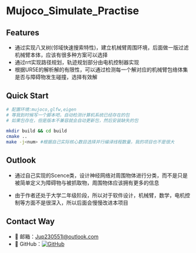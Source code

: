 # Mujoco_Simulate_Practise

## Features

- 通过实现八叉树(邻域快速搜索特性)，建立机械臂周围环境，后面做一版过滤机械臂本体，应该有很多种方案可以选择
- 通过rrt实现路径规划，轨迹规划部分由电机控制器实现
- 根据UR5E的解析解的有限性，可以通过检测每一个解对应的机械臂包络体集是否与障碍物发生碰撞，选择有效解

## Quick Start

```sh
# 配置环境:mujoco,glfw,eigen
# 等我到时候写一个脚本吧，自动检测计算机系统已经存在的包
# 如果包存在，但是版本不兼容就会自动更新包，然后安装缺失的包

mkdir build && cd build
cmake ..
make -j<num> #根据自己实际核心数目选择并行编译线程数量，我的项目也不是很大
```

## Outlook

- 通过自己实现的Scence类，设计神经网络对周围物体进行分类，而不是只是被简单定义为障碍物与被抓取物，周围物体应该拥有更多的信息

- 由于作者还处于大学二年级阶段，所以对于软件设计，机械臂，数学，电机控制等方面不是很深入，所以后面会慢慢改进本项目

## Contact Way

- 📧 邮箱：Jup230551l@outlook.com
- 🔗 GitHub：[![GitHub](https://img.shields.io/badge/GitHub-Ju-yzp-blue)](https://github.com/Ju-yzp)
